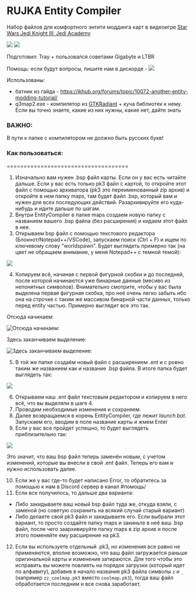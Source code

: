 # RUJKA Entity Compiler
Набор файлов для комфортного энтити моддинга карт в видеоигре [Star Wars Jedi Knight III: Jedi Academy](https://ru.wikipedia.org/wiki/Star_Wars_Jedi_Knight:_Jedi_Academy)

<a href="/%D0%9F%D1%80%D0%BE%D1%87%D1%82%D0%B8%20%D0%BC%D0%B5%D0%BD%D1%8F.md"><img src="https://img.shields.io/badge/Russian-blue.svg" /></a>
<a href="/README.md"><img src="https://img.shields.io/badge/English-blue.svg" /></a>

Подготовил: Tray + пользовался советами Gigabyte и LTBR

Помощь: если будут вопросы, пишите нам в дискорде - 
<a href="https://discord.gg/cHBtdTh"><img src="https://img.shields.io/badge/discord-join-7289DA.svg?logo=discord&longCache=true&style=flat" /></a>

Использованы:
* батник из гайда - https://jkhub.org/forums/topic/10072-another-entity-modding-tutorial/
* q3map2.exe - компилятор из [GTKRadiant](https://github.com/id-Software/GtkRadiant) + куча библиотек к нему. Если вы точно знаете, какие из них нужны, какие нет, дайте знать

### ВАЖНО:
В пути к папке с компилятором не должно быть русских букв!

### Как пользоваться:
====================================
1. Изначально вам нужен .bsp файл карты. Если он у вас есть читайте дальше. Если у вас есть только pk3 файл с картой, то откройте этот файл с помощью архиватора (pk3 это переименованный zip архив) и откройте в нем папку maps, там будет файл .bsp, который вам и нужен для всех последующих действий. Разархивируйте его куда-нибудь и идите дальше по шагам.
2. Внутри EntityCompiler в папке maps создаем новую папку с названием вашего .bsp файла (без расширения) и кидаем этот файл в нее.
3. Открываем bsp файл с помощью текстового редактора (Блокнот/Notepad++/VSCode), запускаем поиск (Ctrl + F) и ищем по ключевому слову "worldspawn". Будет выглядеть примерно так (на цвет не обращаем внимание, у меня Notepad++ с темной темой):

![](https://i.imgur.com/q2dJ1bG.png)

4. Копируем всё, начиная с первой фигурной скобки и до последней, после которой начинаются уже бинарные данные (месиво из непонятных символов). Внимательно смотрите, чтобы у вас была выделена первая фигурная скобка, про неё очень легко забыть ибо она на строчке с таким же массивом бинарной части данных, только перед entity частью. Примерно выглядит все это так.

Отсюда начинаем:

![Отсюда начинаем:](https://i.imgur.com/q2dJ1bG.png)

Здесь заканчиваем выделение:

![Здесь заканчиваем выделение:](https://i.imgur.com/gcF9Mf7.png)

5. В той же папке создаём новый файл с расширением .ent и с ровно таким же названием как и название .bsp файла. В итоге папка будет выглядеть так:

![](https://i.imgur.com/jFsyUaO.png)

6. Открываем наш .ent файл текстовым редактором и копируем в него всё, что вы выделяли в шаге 4.
7. Проводим необходимые изменения и сохраняем.
8. Далее возвращаемся в корень EntityCompiler, где лежит *launch.bat*. Запускаем его, вводим в поле название карты и жмем Enter
9. Если у вас все пройдет успешно, то будет выглядеть приблизительно так:

![](https://i.imgur.com/1uVYmoJ.png)

Это значит, что ваш bsp файл теперь заменён новым, с учетом изменений, которые вы внесли в свой .ent файл. Теперь его вам и нужно использовать далее.

10. Если же у вас где-то будет написано Error, то обратитесь за помощью к нам в Discord сервер в канал #помощь/
11. Если все получилось, то дальше два варианта:
* Либо закидываете ваш новый bsp файл туда же, откуда взяли, с заменой (но советую сохранить на всякий случай старый вариант)
* Либо делаете свой pk3 файл и закидываете его. Если выбрали этот вариант, то просто создайте папку maps и закиньте в неё ваш .bsp файл, после чего заархивируйте папку maps в zip архив и после этого поменяйте ему расширение на pk3.
12. Если вы используете отдельный .pk3, но изменения все равно не применяются, вполне возможно, что ваш файл загружается раньше оригинальной карты и изменения затираются. Для того чтобы это исправить вы можете повлиять на порядок загрузки (который идет по алфавиту), добавив в начало названия pk3 файла символы `z` и `_` (например `zz_coolmap.pk3` вместо `coolmap.pk3`), тогда ваш файл обработается последним и все снова заработает.
